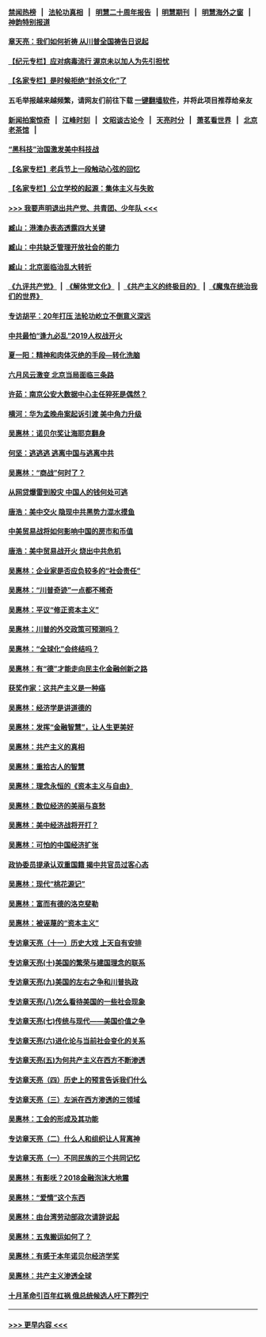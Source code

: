#### [禁闻热榜](热点新闻.md?=0)  &nbsp;&nbsp;|&nbsp;&nbsp; [法轮功真相](https://github.com/gfw-breaker/truth/blob/master/README.md?=0) &nbsp;&nbsp;|&nbsp;&nbsp; [明慧二十周年报告](https://github.com/gfw-breaker/mh-reports/blob/master/README.md?=0) &nbsp;&nbsp;|&nbsp;&nbsp;[明慧期刊](https://github.com/gfw-breaker/mh-qikan) &nbsp;&nbsp;|&nbsp;&nbsp; [明慧海外之窗](https://github.com/gfw-breaker/mh-news/blob/master/README.md?=0) &nbsp;&nbsp;|&nbsp;&nbsp; [神韵特别报道](https://github.com/gfw-breaker/mh-news/blob/master/shenyun.md?=0)
#### [章天亮：我们如何祈祷 从川普全国祷告日说起](../pages/nsc423/n11944627.md?t=03171231) 
#### [【纪元专栏】应对病毒流行 渥京未以加人为先引担忧](../pages/nsc423/n11875714.md?t=03171231) 
#### [【名家专栏】是时候拒绝“封杀文化”了](../pages/nsc423/n11814093.md?t=03171231) 
#### 五毛举报越来越频繁，请网友们前往下载 [一键翻墙软件](https://github.com/gfw-breaker/ssr-accounts)，并将此项目推荐给亲友
#### [新闻拍案惊奇](https://github.com/gfw-breaker/banned-news/blob/master/pages/link4.md) &nbsp;&nbsp;|&nbsp;&nbsp; [江峰时刻](https://github.com/gfw-breaker/banned-news/blob/master/pages/link4.md) &nbsp;&nbsp;|&nbsp;&nbsp; [文昭谈古论今](https://github.com/gfw-breaker/banned-news/blob/master/pages/link4.md) &nbsp;&nbsp;|&nbsp;&nbsp; [天亮时分](https://github.com/gfw-breaker/banned-news/blob/master/pages/link4.md) &nbsp;&nbsp;|&nbsp;&nbsp; [萧茗看世界](https://github.com/gfw-breaker/banned-news/blob/master/pages/link4.md) &nbsp;&nbsp;|&nbsp;&nbsp; [北京老茶馆](https://github.com/gfw-breaker/banned-news/blob/master/pages/link4.md) &nbsp;&nbsp;|&nbsp;&nbsp; 
#### [“黑科技”治国激发美中科技战](../pages/nsc423/n11638056.md?t=03171231) 
#### [【名家专栏】老兵节上一段触动心弦的回忆](../pages/nsc423/n11646016.md?t=03171231) 
#### [【名家专栏】公立学校的起源：集体主义与失败](../pages/nsc423/n11601833.md?t=03171231) 
#### [>>> 我要声明退出共产党、共青团、少年队 <<<](https://github.com/begood0513/goodnews/blob/master/quit/letter.md) 
#### [臧山：港澳办表态透露四大关键](../pages/nsc423/n11421628.md?t=03171231) 
#### [臧山：中共缺乏管理开放社会的能力](../pages/nsc423/n11407457.md?t=03171231) 
#### [臧山：北京面临治乱大转折](../pages/nsc423/n11406895.md?t=03171231) 
#### [《九评共产党》](https://github.com/begood0513/9ping.md/blob/master/README.md) &nbsp;|&nbsp; [《解体党文化》](../../../../jtdwh.md/blob/master/README.md)  &nbsp;|&nbsp; [《共产主义的终极目的》](../../../../gczydzjmd.md/blob/master/README.md) &nbsp;|&nbsp; [《魔鬼在统治我们的世界》](../../../../mgztzwmdsj.md/blob/master/README.md) 
#### [专访胡平：20年打压 法轮功屹立不倒意义深远](../pages/nsc423/n11398800.md?t=03171231) 
#### [中共最怕“逢九必乱”2019人权战开火](../pages/nsc423/n11385248.md?t=03171231) 
#### [夏一阳：精神和肉体灭绝的手段—转化洗脑](../pages/nsc423/n11368250.md?t=03171231) 
#### [六月风云激变 北京当局面临三条路](../pages/nsc423/n11313668.md?t=03171231) 
#### [许茹：南京公安大数据中心主任猝死是偶然？](../pages/nsc423/n11064744.md?t=03171231) 
#### [横河：华为孟晚舟案起诉引渡 美中角力升级](../pages/nsc423/n11027230.md?t=03171231) 
#### [吴惠林：诺贝尔奖让海耶克翻身](../pages/nsc423/n10890049.md?t=03171231) 
#### [何坚：逃逃逃 逃离中国与逃离中共](../pages/nsc423/n10592891.md?t=03171231) 
#### [吴惠林：“商战”何时了？](../pages/nsc423/n10573558.md?t=03171231) 
#### [从网贷爆雷到股灾 中国人的钱何处可逃](../pages/nsc423/n10572800.md?t=03171231) 
#### [唐浩：美中交火 隐现中共黑势力混水摸鱼](../pages/nsc423/n10544040.md?t=03171231) 
#### [中美贸易战将如何影响中国的房市和币值](../pages/nsc423/n10543697.md?t=03171231) 
#### [唐浩：美中贸易战开火 烧出中共危机](../pages/nsc423/n10540126.md?t=03171231) 
#### [吴惠林：企业家是否应负较多的“社会责任”](../pages/nsc423/n10535022.md?t=03171231) 
#### [吴惠林：“川普奇迹”一点都不稀奇](../pages/nsc423/n10512808.md?t=03171231) 
#### [吴惠林：平议“修正资本主义”](../pages/nsc423/n10495724.md?t=03171231) 
#### [吴惠林：川普的外交政策可预测吗？](../pages/nsc423/n10462387.md?t=03171231) 
#### [吴惠林：“全球化”会终结吗？](../pages/nsc423/n10452838.md?t=03171231) 
#### [吴惠林：有“德”才能走向民主化金融创新之路](../pages/nsc423/n10432292.md?t=03171231) 
#### [获奖作家：这共产主义是一种癌](../pages/nsc423/n10431541.md?t=03171231) 
#### [吴惠林：经济学是讲道德的](../pages/nsc423/n10398014.md?t=03171231) 
#### [吴惠林：发挥“金融智慧”，让人生更美好](../pages/nsc423/n10375019.md?t=03171231) 
#### [吴惠林：共产主义的真相](../pages/nsc423/n10351394.md?t=03171231) 
#### [吴惠林：重拾古人的智慧](../pages/nsc423/n10337691.md?t=03171231) 
#### [吴惠林：理念永恒的《资本主义与自由》](../pages/nsc423/n10316274.md?t=03171231) 
#### [吴惠林：数位经济的美丽与哀愁](../pages/nsc423/n10292946.md?t=03171231) 
#### [吴惠林：美中经济战将开打？](../pages/nsc423/n10258825.md?t=03171231) 
#### [吴惠林：可怕的中国经济扩张](../pages/nsc423/n10219147.md?t=03171231) 
#### [政协委员提承认双重国籍 揭中共官员过客心态](../pages/nsc423/n10208809.md?t=03171231) 
#### [吴惠林：现代“桃花源记”](../pages/nsc423/n10185234.md?t=03171231) 
#### [吴惠林：富而有德的洛克斐勒](../pages/nsc423/n10142264.md?t=03171231) 
#### [吴惠林：被诬蔑的“资本主义”](../pages/nsc423/n10124816.md?t=03171231) 
#### [专访章天亮（十一）历史大戏 上天自有安排](../pages/nsc423/n10094905.md?t=03171231) 
#### [专访章天亮(十)美国的繁荣与建国理念的联系](../pages/nsc423/n10094899.md?t=03171231) 
#### [专访章天亮(九)美国的左右之争和川普执政](../pages/nsc423/n10094889.md?t=03171231) 
#### [专访章天亮(八)怎么看待美国的一些社会现象](../pages/nsc423/n10094857.md?t=03171231) 
#### [专访章天亮(七)传统与现代——美国价值之争](../pages/nsc423/n10093140.md?t=03171231) 
#### [专访章天亮(六)进化论与当前社会变化的关系](../pages/nsc423/n10092036.md?t=03171231) 
#### [专访章天亮(五)为何共产主义在西方不断渗透](../pages/nsc423/n10083620.md?t=03171231) 
#### [专访章天亮（四）历史上的预言告诉我们什么](../pages/nsc423/n10083606.md?t=03171231) 
#### [专访章天亮（三）左派在西方渗透的三领域](../pages/nsc423/n10081115.md?t=03171231) 
#### [吴惠林：工会的形成及其功能](../pages/nsc423/n10080633.md?t=03171231) 
#### [专访章天亮（二）什么人和组织让人背离神](../pages/nsc423/n10076637.md?t=03171231) 
#### [专访章天亮（一）不同民族的三个共同记忆](../pages/nsc423/n10074188.md?t=03171231) 
#### [吴惠林：有影呒？2018金融泡沫大地震](../pages/nsc423/n10040534.md?t=03171231) 
#### [吴惠林：“爱情”这个东西](../pages/nsc423/n10019423.md?t=03171231) 
#### [吴惠林：由台湾劳动部政次请辞说起](../pages/nsc423/n9979679.md?t=03171231) 
#### [吴惠林：五鬼搬运如何了？](../pages/nsc423/n9925338.md?t=03171231) 
#### [吴惠林：有感于本年诺贝尔经济学奖](../pages/nsc423/n9871883.md?t=03171231) 
#### [吴惠林：共产主义渗透全球](../pages/nsc423/n9812748.md?t=03171231) 
#### [十月革命引百年红祸 俄总统候选人吁下葬列宁](../pages/nsc423/n9810182.md?t=03171231) 

----
#### [ >>> 更早内容 <<< ](../indexes/nsc423-earlier.md)
